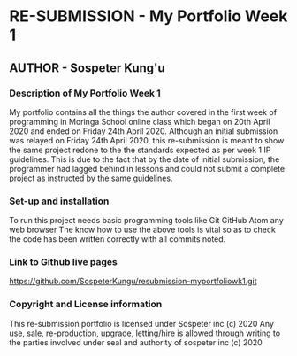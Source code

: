# RE-SUBMISSION - My Portfolio Week 1

## AUTHOR - Sospeter Kung'u

### Description of My Portfolio Week 1
My portfolio contains all the things the author covered in the first week of programming in Moringa School online class which began on 20th April 2020 and ended on  Friday 24th April 2020. Although an initial submission was relayed on Friday 24th April 2020, this re-submission is meant to show the same project redone to the the standards expected as per week 1 IP guidelines. This is due to the fact that by the date of initial submission, the programmer had lagged behind in lessons and could not submit a complete project as instructed by the same guidelines.

### Set-up and installation
To run this project needs basic programming tools like
    Git
    GitHub
    Atom
    any web browser
The know how to use the above tools is vital so as to check the code has been written correctly with all commits noted.

### Link to Github live pages
https://github.com/SospeterKungu/resubmission-myportfoliowk1.git

### Copyright and License information
This re-submission portfolio is licensed under Sospeter inc (c) 2020
Any use, sale, re-production, upgrade, letting/hire is allowed through writing to the parties involved under seal and authority of sospeter inc (c) 2020
